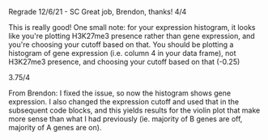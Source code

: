 Regrade 12/6/21 - SC 
Great job, Brendon, thanks! 4/4

This is really good! One small note: for your expression histogram, it looks like you're plotting H3K27me3 presence rather than gene expression, and you're choosing your cutoff based on that. You should be plotting a histogram of gene expression (i.e. column 4 in your data frame), not H3K27me3 presence, and choosing your cutoff based on that (-0.25)

3.75/4



From Brendon: I fixed the issue, so now the histogram shows gene expression. I also changed the expression cutoff and used that in the subsequent code blocks, and this yields results for the violin plot that make more sense than what I had previously (ie. majority of B genes are off, majority of A genes are on).
